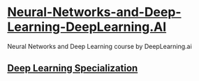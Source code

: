 # [Neural-Networks-and-Deep-Learning-DeepLearning.AI](https://www.coursera.org/learn/neural-networks-deep-learning?specialization=deep-learningg)
Neural Networks and Deep Learning course by DeepLearning.ai
## [Deep Learning Specialization](https://www.deeplearning.ai/deep-learning-specialization/)
